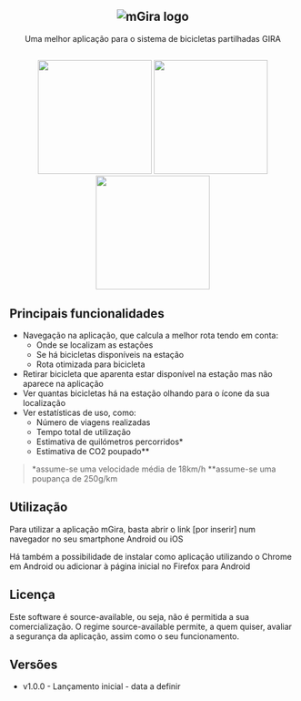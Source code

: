 ## <center> ![mGira logo](https://afonsosousah.eu.org/assets/images/mGira_big.png)</center>
<center> Uma melhor aplicação para o sistema de bicicletas partilhadas GIRA </center>

## 
<center>
<img src="https://afonsosousah.eu.org/assets/images/screenshot_landing.png" width="200"/>
<img src="https://afonsosousah.eu.org/assets/images/screenshot_stations.png" width="200"/>
<img src="https://afonsosousah.eu.org/assets/images/screenshot_routing.png" width="200"/>
</center>

## Principais funcionalidades
 - Navegação na aplicação, que calcula a melhor rota tendo em conta:
	 -  Onde se localizam as estações
	 - Se há bicicletas disponíveis na estação
	 - Rota otimizada para bicicleta
- Retirar bicicleta que aparenta estar disponível na estação mas não aparece na aplicação
- Ver quantas bicicletas há na estação olhando para o ícone da sua localização
- Ver estatísticas de uso, como:
	- Número de viagens realizadas
	- Tempo total de utilização
	- Estimativa de quilómetros percorridos*
	- Estimativa de CO2 poupado**

> *assume-se uma velocidade média de 18km/h
> **assume-se uma poupança de 250g/km

## Utilização

Para utilizar a aplicação mGira, basta abrir o link [por inserir] num navegador no seu smartphone Android ou iOS

Há também a possibilidade de instalar como aplicação utilizando o Chrome em Android ou adicionar à página inicial no Firefox para Android

## Licença

Este software é source-available, ou seja, não é permitida a sua comercialização. O regime source-available permite, a quem quiser, avaliar a segurança da aplicação, assim como o seu funcionamento.

## Versões

 - v1.0.0 - Lançamento inicial - data a definir
